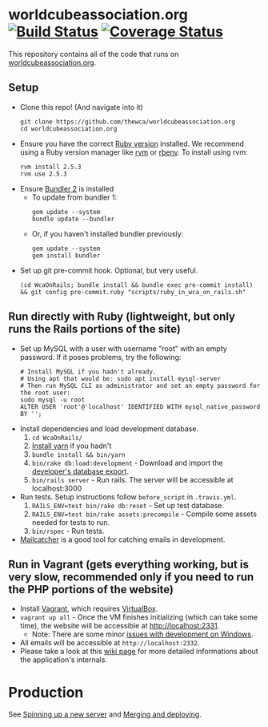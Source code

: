 # worldcubeassociation.org [![Build Status](https://travis-ci.org/thewca/worldcubeassociation.org.svg?branch=master)](https://travis-ci.org/thewca/worldcubeassociation.org) [![Coverage Status](https://coveralls.io/repos/github/thewca/worldcubeassociation.org/badge.svg?branch=master)](https://coveralls.io/github/thewca/worldcubeassociation.org?branch=master)

This repository contains all of the code that runs on [worldcubeassociation.org](https://www.worldcubeassociation.org/).

## Setup
- Clone this repo! (And navigate into it)
  ```
  git clone https://github.com/thewca/worldcubeassociation.org
  cd worldcubeassociation.org
  ```
- Ensure you have the correct [Ruby version](./.ruby_version) installed. We recommend using a Ruby version manager like [rvm](https://rvm.io/rvm/install) or [rbenv](https://github.com/rbenv/rbenv). To install using rvm:
  ```
  rvm install 2.5.3
  rvm use 2.5.3
  ```
- Ensure [Bundler 2](https://bundler.io/v2.0/guides/bundler_2_upgrade.html) is installed
  - To update from bundler 1:
    ```
    gem update --system
    bundle update --bundler
    ```
  - Or, if you haven't installed bundler previously:
    ```
    gem update --system
    gem install bundler
    ```
- Set up git pre-commit hook. Optional, but very useful.
  ```shell
  (cd WcaOnRails; bundle install && bundle exec pre-commit install) && git config pre-commit.ruby "scripts/ruby_in_wca_on_rails.sh"
  ```

## Run directly with Ruby (lightweight, but only runs the Rails portions of the site)
- Set up MySQL with a user with username "root" with an empty password.
  If it poses problems, try the following:
  ```shell
  # Install MySQL if you hadn't already.
  # Using apt that would be: sudo apt install mysql-server
  # Then run MySQL CLI as administrator and set an empty password for the root user:
  sudo mysql -u root
  ALTER USER 'root'@'localhost' IDENTIFIED WITH mysql_native_password BY '';
  ```
- Install dependencies and load development database.
  1. `cd WcaOnRails/`
  2. [Install yarn](https://yarnpkg.com/en/docs/install) if you hadn't
  3. `bundle install && bin/yarn`
  4. `bin/rake db:load:development` - Download and import the [developer's database export](https://github.com/thewca/worldcubeassociation.org/wiki/Developer-database-export).
  5. `bin/rails server` - Run rails. The server will be accessible at localhost:3000
- Run tests.  Setup instructions follow `before_script` in `.travis.yml`.
  1. `RAILS_ENV=test bin/rake db:reset` - Set up test database.
  2. `RAILS_ENV=test bin/rake assets:precompile` - Compile some assets needed for tests to run.
  3. `bin/rspec` - Run tests.
- [Mailcatcher](http://mailcatcher.me/) is a good tool for catching emails in development.

## Run in Vagrant (gets everything working, but is very slow, recommended only if you need to run the PHP portions of the website)
- Install [Vagrant](https://www.vagrantup.com/), which requires
  [VirtualBox](https://www.virtualbox.org/).
- `vagrant up all` - Once the VM finishes initializing (which can take some time),
  the website will be accessible at [http://localhost:2331](http://localhost:2331).
  - Note: There are some minor [issues with development on Windows](https://github.com/thewca/worldcubeassociation.org/issues/393).
- All emails will be accessible at `http://localhost:2332`.
- Please take a look at this [wiki page](https://github.com/thewca/worldcubeassociation.org/wiki/Misc.-important-commands-to-know) for more detailed informations about the application's internals.

# Production

See [Spinning up a new server](https://github.com/thewca/worldcubeassociation.org/wiki/Spinning-up-a-new-server) and
[Merging and deploying](https://github.com/thewca/worldcubeassociation.org/wiki/Merging-and-deploying).

